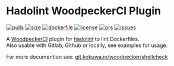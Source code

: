 # Hadolint WoodpeckerCI Plugin

[![pulls](https://img.shields.io/docker/pulls/kokuwaio/hadolint)](https://hub.docker.com/r/kokuwaio/hadolint)
[![size](https://img.shields.io/docker/image-size/kokuwaio/hadolint)](https://hub.docker.com/r/kokuwaio/hadolint)
[![dockerfile](https://img.shields.io/badge/source-Dockerfile%20-blue)](https://git.kokuwa.io/woodpecker/hadolint/src/branch/main/Dockerfile)
[![license](https://img.shields.io/badge/License-EUPL%201.2-blue)](https://git.kokuwa.io/woodpecker/hadolint/src/branch/main/LICENSE)
[![prs](https://img.shields.io/gitea/pull-requests/open/woodpecker/hadolint?gitea_url=https%3A%2F%2Fgit.kokuwa.io)](https://git.kokuwa.io/woodpecker/hadolint/pulls)
[![issues](https://img.shields.io/gitea/issues/open/woodpecker/hadolint?gitea_url=https%3A%2F%2Fgit.kokuwa.io)](https://git.kokuwa.io/woodpecker/hadolint/issues)

A [WoodpeckerCI](https://woodpecker-ci.org) plugin for [hadolint](https://github.com/hadolint/hadolint) to lint Dockerfiles.  
Also usable with Gitlab, Github or locally, see examples for usage.

For more documention see: [git.kokuwa.io/woodpecker/shellcheck](https://git.kokuwa.io/woodpecker/shellcheck)
